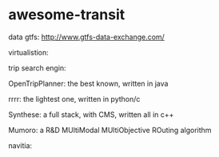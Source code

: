 # awesome-transit

data
gtfs:
http://www.gtfs-data-exchange.com/


virtualistion:


trip search engin:

OpenTripPlanner: the best known, written in java

rrrr: the lightest one, written in python/c

Synthese: a full stack, with CMS, written all in c++

Mumoro: a R&D MUltiModal MUltiObjective ROuting algorithm

navitia: 
